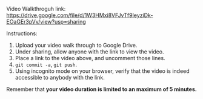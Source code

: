 Video Walkthroguh link: https://drive.google.com/file/d/1W3HMxi8VFJvTf9IeyziDk-EOaGEr3pVv/view?usp=sharing

Instructions:
1. Upload your video walk through to Google Drive.
2. Under sharing, allow anyone with the link to view the video.
3. Place a link to the video above, and uncomment those lines.
4. `git commit -a`, `git push`.
5. Using incognito mode on your browser, verify that the video is indeed accessible to anybody with the link.

Remember that **your video duration is limited to an maximum of 5 minutes.**   
